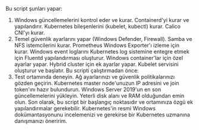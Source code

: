 Bu script şunları yapar:
1. Windows güncellemelerini kontrol eder ve kurar.
Containerd'yi kurar ve yapılandırır.
Kubernetes bileşenlerini (kubelet, kubectl) kurar.
Calico CNI'yı kurar.
5. Temel güvenlik ayarlarını yapar (Windows Defender, Firewall).
Samba ve NFS istemcilerini kurar.
Prometheus Windows Exporter'ı izleme için kurar.
Windows event loglarını Kubernetes log sistemine entegre etmek için Fluentd yapılandırması oluşturur.
Windows container'lar için özel ayarlar yapar.
Hybrid cluster için ek ayarlar yapar.
Kubelet servisini oluşturur ve başlatır.
Bu scripti çalıştırmadan önce:
1. Test ortamında deneyin.
Ağ ayarlarınızı ve güvenlik politikalarınızı gözden geçirin.
Kubernetes master node'unuzun IP adresini ve join token'ını hazır bulundurun.
Windows Server 2019'un en son güncellemelerini yükleyin.
Yeterli disk alanı ve RAM olduğundan emin olun.
Son olarak, bu script bir başlangıç noktasıdır ve ortamınıza özgü ek yapılandırmalar gerekebilir. Kubernetes'in resmi Windows dokümantasyonunu incelemenizi ve gerekirse bir Kubernetes uzmanına danışmanızı öneririm.